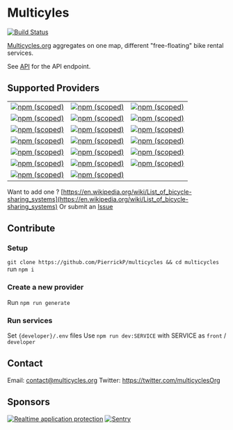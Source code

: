 # Multicyles

[![Build Status](https://travis-ci.org/PierrickP/multicycles.svg?branch=master)](https://travis-ci.org/PierrickP/multicycles)

[Multicycles.org](http://multicycles.org) aggregates on one map, different "free-floating" bike rental services.

See [API](https://developer.multicycles.org/) for the API endpoint.

## Supported Providers

|                                                                                                                                                        |                                                                                                                                                        |                                                                                                                                                     |
| ------------------------------------------------------------------------------------------------------------------------------------------------------ | ------------------------------------------------------------------------------------------------------------------------------------------------------ | --------------------------------------------------------------------------------------------------------------------------------------------------- |
| [![npm (scoped)](https://img.shields.io/npm/v/@multicycles/bird.svg?label=Bird)](https://www.npmjs.com/package/@multicycles/bird)                      | [![npm (scoped)](https://img.shields.io/npm/v/@multicycles/hellobike.svg?label=Hellobike)](https://www.npmjs.com/package/@multicycles/hellobike)       | [![npm (scoped)](https://img.shields.io/npm/v/@multicycles/ofo.svg?label=Ofo)](https://www.npmjs.com/package/@multicycles/ofo)                      |
| [![npm (scoped)](https://img.shields.io/npm/v/@multicycles/byke.svg?label=Byke)](https://www.npmjs.com/package/@multicycles/byke)                      | [![npm (scoped)](https://img.shields.io/npm/v/@multicycles/indigowheel.svg?label=IndigoWheel)](https://www.npmjs.com/package/@multicycles/indigowheel) | [![npm (scoped)](https://img.shields.io/npm/v/@multicycles/pony.svg?label=Pony)](https://www.npmjs.com/package/@multicycles/pony)                   |
| [![npm (scoped)](https://img.shields.io/npm/v/@multicycles/callabike.svg?label=Call%20a%20Bike)](https://www.npmjs.com/package/@multicycles/callabike) | [![npm (scoped)](https://img.shields.io/npm/v/@multicycles/jump.svg?label=Jump)](https://www.npmjs.com/package/@multicycles/jump)                      | [![npm (scoped)](https://img.shields.io/npm/v/@multicycles/spin.svg?label=Spin)](https://www.npmjs.com/package/@multicycles/spin)                   |
| [![npm (scoped)](https://img.shields.io/npm/v/@multicycles/cityscoot.svg?label=Cityscoot)](https://www.npmjs.com/package/@multicycles/cityscoot)       | [![npm (scoped)](https://img.shields.io/npm/v/@multicycles/lime.svg?label=Lime)](https://www.npmjs.com/package/@multicycles/lime)                      | [![npm (scoped)](https://img.shields.io/npm/v/@multicycles/whitebikes.svg?label=WhiteBikes)](https://www.npmjs.com/package/@multicycles/whitebikes) |
| [![npm (scoped)](https://img.shields.io/npm/v/@multicycles/coup.svg?label=Coup)](https://www.npmjs.com/package/@multicycles/coup)                      | [![npm (scoped)](https://img.shields.io/npm/v/@multicycles/mobike.svg?label=Mobike)](https://www.npmjs.com/package/@multicycles/mobike)                | [![npm (scoped)](https://img.shields.io/npm/v/@multicycles/wind.svg?label=Wind)](https://www.npmjs.com/package/@multicycles/wind)                   |
| [![npm (scoped)](https://img.shields.io/npm/v/@multicycles/donkey.svg?label=Donkey%20Republic)](https://www.npmjs.com/package/@multicycles/donkey)     | [![npm (scoped)](https://img.shields.io/npm/v/@multicycles/nextbike.svg?label=Nextbike)](https://www.npmjs.com/package/@multicycles/nextbike)          | [![npm (scoped)](https://img.shields.io/npm/v/@multicycles/yobike.svg?label=Yobike)](https://www.npmjs.com/package/@multicycles/yobike)             |
| [![npm (scoped)](https://img.shields.io/npm/v/@multicycles/gobee.bike.svg?label=Gobee.bike)](https://www.npmjs.com/package/@multicycles/gobee.bike)    | [![npm (scoped)](https://img.shields.io/npm/v/@multicycles/obike.svg?label=Obike)](https://www.npmjs.com/package/@multicycles/obike)                   |                                                                                                                                                     |

Want to add one ? [https://en.wikipedia.org/wiki/List_of_bicycle-sharing_systems](https://en.wikipedia.org/wiki/List_of_bicycle-sharing_systems)
Or submit an [Issue](https://github.com/PierrickP/multicycles/issues/new)

## Contribute

### Setup

`git clone https://github.com/PierrickP/multicycles && cd multicycles`
run `npm i`

### Create a new provider

Run `npm run generate`

### Run services

Set `{developer}/.env` files
Use `npm run dev:SERVICE` with SERVICE as `front` / `developer`

## Contact

Email: contact@multicycles.org
Twitter: https://twitter.com/multicyclesOrg

## Sponsors

[![Realtime application protection](https://s3-eu-west-1.amazonaws.com/sqreen-assets/badges/20171107/sqreen-light-badge.svg)](https://www.sqreen.io/?utm_source=badge)
[![Sentry](https://developer.multicycles.org/sentry-logo-black.png)](https://sentry.io)
